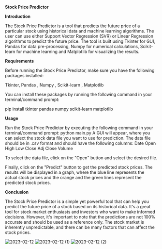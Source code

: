 **Stock Price Predictor**

**Introduction**

The Stock Price Predictor is a tool that predicts the future price of a particular stock using historical data and machine learning algorithms. The user can use either Support Vector Regression (SVR) or Linear Regression algorithms to predict the future price. The tool is built using Tkinter for GUI, Pandas for data pre-processing, Numpy for numerical calculations, Scikit-learn for machine learning and Matplotlib for visualizing the results.

**Requirements**

Before running the Stock Price Predictor, make sure you have the following packages installed:

Tkinter,
Pandas ,
Numpy ,
Scikit-learn ,
Matplotlib

You can install these packages by running the following command in your terminal/command prompt:

pip install tkinter pandas numpy scikit-learn matplotlib

**Usage**

Run the Stock Price Predictor by executing the following command in your terminal/command prompt:
python main.py
A GUI will appear, where you can select the stock data file you want to use for prediction. The data file should be in .csv format and should have the following columns:
Date
Open
High
Low
Close
Adj Close
Volume

To select the data file, click on the "Open" button and select the desired file.

Finally, click on the "Predict" button to get the predicted stock prices. The results will be displayed in a graph, where the blue line represents the actual stock prices and the orange and the green lines represent the predicted stock prices.

**Conclusion**

The Stock Price Predictor is a simple yet powerful tool that can help you predict the future price of a stock based on its historical data. It's a great tool for stock market enthusiasts and investors who want to make informed decisions. However, it's important to note that the predictions are not 100% accurate and should be used as a reference only. The stock market is inherently unpredictable, and there can be many factors that can affect the stock prices.

![2023-02-12](https://user-images.githubusercontent.com/72613521/218303637-f8ff8aaf-b695-4e2c-a18c-aec88fb05f36.png)
![2023-02-12 (1)](https://user-images.githubusercontent.com/72613521/218303661-dc39e804-45aa-490e-8b17-9b92b74b342b.png)
![2023-02-12 (2)](https://user-images.githubusercontent.com/72613521/218303671-507c729f-f3a9-4e72-ad91-45525644ea32.png)
